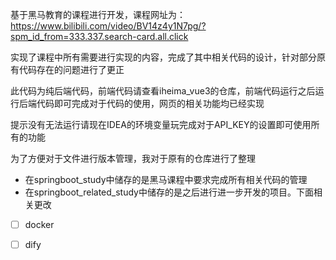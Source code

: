 基于黑马教育的课程进行开发，课程网址为：https://www.bilibili.com/video/BV14z4y1N7pg/?spm_id_from=333.337.search-card.all.click

实现了课程中所有需要进行实现的内容，完成了其中相关代码的设计，针对部分原有代码存在的问题进行了更正

此代码为纯后端代码，前端代码请查看iheima_vue3的仓库，前端代码运行之后运行后端代码即可完成对于代码的使用，网页的相关功能均已经实现

提示没有无法运行请现在IDEA的环境变量玩完成对于API_KEY的设置即可使用所有的功能

为了方便对于文件进行版本管理，我对于原有的仓库进行了整理

- 在springboot_study中储存的是黑马课程中要求完成所有相关代码的管理
- 在springboot_related_study中储存的是之后进行进一步开发的项目。下面相关更改

- [ ] docker

- [ ] dify

  
